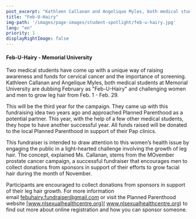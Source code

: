 ```yaml
---
post_excerpt: "Kathleen Callanan and Angelique Myles, both medical students at Memorial University are dubbing February as "Feb-U-Hairy" and challenging women and men to grow leg hair from Feb. 1 - Feb. 29."
title: "Feb-U-Hairy"
img-path: '/images/page-images/student-spotlight/feb-u-hairy.jpg'
lang: "en"
priority: 1
displayRightImage: false
---
```

#### **Feb-U-Hairy - Memorial University**

Two medical students have come up with a unique way of raising awareness and funds for cervical cancer and the importance of screening.  
Kathleen Callanan and Angelique Myles, both medical students at Memorial University are dubbing February as "Feb-U-Hairy" and challenging women and men to grow leg hair from Feb. 1 - Feb. 29.

This will be the third year for the campaign. They came up with this fundraising idea two years ago and approached Planned Parenthood as a potential partner. This year, with the help of a few other medical students, they hope to have another successful year. All funds raised will be donated to the local Planned Parenthood in support of their Pap clinics.

This fundraiser is intended to draw attention to this women’s health issue by engaging the public in a light-hearted challenge involving the growth of leg hair. The concept, explained Ms. Callanan, stems from the MOvember prostate cancer campaign, a successful fundraiser that encourages men to collect donations from sponsors in support of their efforts to grow facial hair during the month of November.

Participants are encouraged to collect donations from sponsors in support of their leg hair growth. For more information email [febuhairy.fundraiser@gmail.com](javascript:void(location.href='mailto:'+String.fromCharCode(102,101,98,117,104,97,105,114,121,46,102,117,110,100,114,97,105,115,101,114,64,103,109,97,105,108,46,99,111,109))) or visit the Planned Parenthood website [www.nlsexualhealthcentre.org]( www.nlsexualhealthcentre.org) to find out more about online registration and how you can sponsor someone.